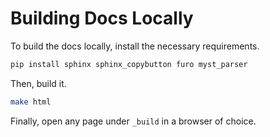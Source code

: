 # Building Docs Locally

To build the docs locally, install the necessary requirements.

```bash
pip install sphinx sphinx_copybutton furo myst_parser
```

Then, build it.

```bash
make html
```

Finally, open any page under `_build` in a browser of choice.
